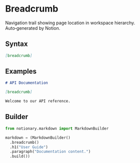 # Breadcrumb

Navigation trail showing page location in workspace hierarchy. Auto‑generated by Notion.

## Syntax

```markdown
[breadcrumb]
```

## Examples

```markdown
# API Documentation

[breadcrumb]

Welcome to our API reference.
```

## Builder

```python
from notionary.markdown import MarkdownBuilder

markdown = (MarkdownBuilder()
  .breadcrumb()
  .h1("User Guide")
  .paragraph("Documentation content.")
  .build())
```
